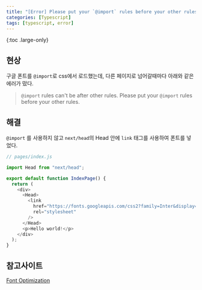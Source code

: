 ```yaml
---
title: "[Error] Please put your `@import` rules before your other rules."
categories: [Typescript]
tags: [typescript, error]
---
```


{:toc .large-only}

## 현상

구글 폰트를 `@import`로 css에서 로드했는데, 다른 페이지로 넘어갈때마다 아래와 같은 에러가 떴다.

> `@import` rules can't be after other rules. Please put your `@import` rules before your other rules.

## 해결

`@import` 를 사용하지 않고 `next/head`의 Head 안에 `link` 태그를 사용하여 폰트를 넣었다.

```js
// pages/index.js

import Head from "next/head";

export default function IndexPage() {
  return (
    <div>
      <Head>
        <link
          href="https://fonts.googleapis.com/css2?family=Inter&display=optional"
          rel="stylesheet"
        />
      </Head>
      <p>Hello world!</p>
    </div>
  );
}
```

## 참고사이트

[Font Optimization](https://nextjs.org/docs/basic-features/font-optimization)
